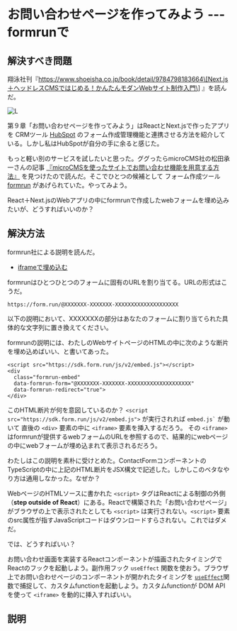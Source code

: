 # お問い合わせページを作ってみよう --- formrunで

## 解決すべき問題

翔泳社刊『https://www.shoeisha.co.jp/book/detail/9784798183664\[Next.js＋ヘッドレスCMSではじめる！かんたんモダンWebサイト制作入門\] 』を読んだ。

![L](https://www.seshop.com/static/images/product/26285/L.png)

第９章「お問い合わせページを作ってみよう」はReactとNext.jsで作ったアプリを CRMツール [HubSpot](https://www.hubspot.jp/) のフォーム作成管理機能と連携させる方法を紹介している。しかし私はHubSpotが自分の手に余ると感じた。

もっと軽い別のサービスを試したいと思った。ググったらmicroCMS社の松田承一さんの記事 [『microCMSを使ったサイトでお問い合わせ機能を用意する方法』](https://blog.microcms.io/how-to-impl-inquiry-form/) を見つけたので読んだ。そこでひとつの候補として フォーム作成ツール [formrun](https://form.run/home) があげられていた。やってみよう。

React＋Next.jsのWebアプリの中にformrunで作成したwebフォームを埋め込みたいが、どうすればいいのか？

## 解決方法

formrun社による説明を読んだ。

-   [iframeで埋め込む](https://faq.form.run/faq/share-forms#block-0221693739ff4d398c20782d4b688e23)

formrunはひとつひとつのフォームに固有のURLを割り当てる。URLの形式はこうだ。

    https://form.run/@XXXXXXX-XXXXXXX-XXXXXXXXXXXXXXXXXXXX

以下の説明において、XXXXXXXの部分はあなたのフォームに割り当てられた具体的な文字列に置き換えてください。

formrunの説明には、わたしのWebサイトページのHTMLの中に次のような断片を埋め込めばいい、と書いてあった。

    <script src="https://sdk.form.run/js/v2/embed.js"></script>
    <div
      class="formrun-embed"
      data-formrun-form="@XXXXXXX-XXXXXXX-XXXXXXXXXXXXXXXXXXXX"
      data-formrun-redirect="true">
    </div>

このHTML断片が何を意図しているのか？ `<script src="https://sdk.form.run/js/v2/embed.js">` が実行されれば `` embed.js` `` が動いて 直後の `<div>` 要素の中に `<iframe>` 要素を挿入するだろう。 その `<iframe>` はformrunが提供するwebフォームのURLを参照するので、結果的にwebページの中にwebフォームが埋め込まれて表示されるだろう。

わたしはこの説明を素朴に受けとめた。ContactFormコンポーネントのTypeScriptの中に上記のHTML断片をJSX構文で記述した。しかしこのベタなやり方は通用しなかった。なぜか？

WebページのHTMLソースに書かれた `<script>` タグはReactによる制御の外側（**step outside of React**）にある。Reactで構築された「お問い合わせページ」がブラウザの上で表示されたとしても `<script>` は実行されない。`<script>` 要素のsrc属性が指すJavaScriptコードはダウンロードすらされない。これではダメだ。

では、どうすればいい？

お問い合わせ画面を実装するReactコンポーネントが描画されたタイミングでReactのフックを起動しよう。副作用フック `useEffect` 関数を使おう。ブラウザ上でお問い合わせページのコンポーネントが開かれたタイミングを [`useEffect`](https://react.dev/reference/react/useEffect)関数で捕捉して、カスタムfunctionを起動しよう。カスタムfunctionが DOM APIを使って `<iframe>` を動的に挿入すればいい。

## 説明

